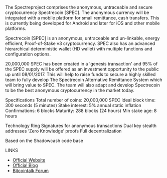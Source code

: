 The Spectreproject comprises the anonymous, untraceable and secure cryptocurrency Spectrecoin [SPEC].
The anonymous currency will be integrated with a mobile platform for small remittance, cash transfers.
This is currently being developed for Android and later for iOS and other mobile platforms.

Spectrecoin [SPEC] is an anonymous, untraceable and un-linkable, energy efficient, Proof-of-Stake v3 cryptocurrency.
SPEC also has an advanced hierarchical deterministic wallet (HD wallet) with multiple functions and configuration options.

20,000,000 SPEC has been created in a 'genesis transaction' and 95% of the SPEC supply will be offered as an investment opportunity to the public up until 08/01/2017.
This will help to raise funds to secure a highly skilled team to fully develop The Spectrecoin Alternative Remittance System which will bring value to SPEC.
The team will also adapt and develop Spectrecoin to be the best anonymous cryptocurrency in the market today.

Specifications
Total number of coins: 20,000,000 SPEC
Ideal block time: 300 seconds (5 minutes)
Stake interest: 5% annual static inflation
Confirmations: 6 blocks
Maturity: 288 blocks (24 hours)
Min stake age: 8 hours

Technology
Ring Signatures for anonymous transactions
Dual key stealth addresses
‘Zero Knowledge’ proofs
Full decentralization

Based on the Shadowcash code base

LINKS
* [Official Website](https://spectreproject.io/)
* [Official Blog](https://blog.spectreproject.io/)
* [Bitcointalk Forum](https://bitcointalk.org/index.php?topic=1704473.0)
